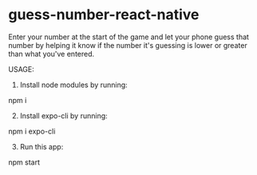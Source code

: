 # guess-number-react-native
Enter your number at the start of the game and let your phone guess that number by helping it know if the number it's guessing is lower or greater than what you've entered.

USAGE:
1. Install node modules by running:

  npm i
  
2. Install expo-cli by running:

  npm i expo-cli

3. Run this app:

  npm start
